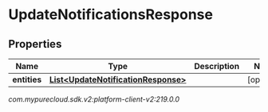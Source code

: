 # UpdateNotificationsResponse


## Properties

| Name | Type | Description | Notes |
| ------------ | ------------- | ------------- | ------------- |
| **entities** | [**List&lt;UpdateNotificationResponse&gt;**](UpdateNotificationResponse) |  |  [optional] |




_com.mypurecloud.sdk.v2:platform-client-v2:219.0.0_
